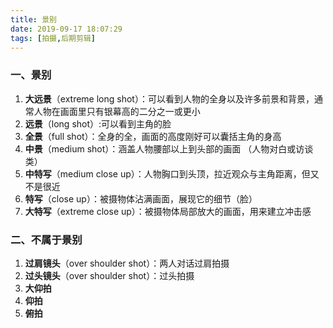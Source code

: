 ```yaml
---
title: 景别
date: 2019-09-17 18:07:29
tags: [拍摄,后期剪辑]
---
```

### 一、景别

1. **大远景**（extreme long shot）：可以看到人物的全身以及许多前景和背景，通常人物在画面里只有银幕高的二分之一或更小
2. **远景**（long shot）:可以看到主角的脸
3. **全景**（full shot）：全身的全，画面的高度刚好可以囊括主角的身高
4. **中景**（medium shot）：涵盖人物腰部以上到头部的画面 （人物对白或访谈 类）
5. **中特写**（medium close up）：人物胸口到头顶，拉近观众与主角距离，但又不是很近
6. **特写**（close up）：被摄物体沾满画面，展现它的细节（脸）
7. **大特写**（extreme close up）：被摄物体局部放大的画面，用来建立冲击感


### 二、不属于景别

1. **过肩镜头**（over shoulder shot）：两人对话过肩拍摄
2. **过头镜头**（over shoulder shot）：过头拍摄
3. **大仰拍**
4. **仰拍**
5. **俯拍**